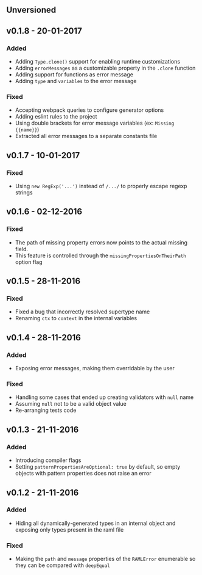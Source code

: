 ## Unversioned

## v0.1.8 - 20-01-2017
### Added
- Adding `Type.clone()` support for enabling runtime customizations
- Adding `errorMessages` as a customizable property in the `.clone` function
- Adding support for functions as error message
- Adding `type` and `variables` to the error message

### Fixed
- Accepting webpack queries to configure generator options
- Adding eslint rules to the project
- Using double brackets for error message variables (ex: `Missing {{name}}`)
- Extracted all error messages to a separate constants file

## v0.1.7 - 10-01-2017
### Fixed
- Using `new RegExp('...')` instead of `/.../` to properly escape regexp strings


## v0.1.6 - 02-12-2016
### Fixed
- The path of missing property errors now points to the actual missing field.
- This feature is controlled through the `missingPropertiesOnTheirPath` option flag


## v0.1.5 - 28-11-2016
### Fixed
- Fixed a bug that incorrectly resolved supertype name
- Renaming `ctx` to `context` in the internal variables


## v0.1.4 - 28-11-2016
### Added
- Exposing error messages, making them overridable by the user

### Fixed
- Handling some cases that ended up creating validators with `null` name
- Assuming `null` not to be a valid object value
- Re-arranging tests code


## v0.1.3 - 21-11-2016
### Added
- Introducing compiler flags
- Setting `patternPropertiesAreOptional: true` by default, so empty objects with pattern properties does not raise an error


## v0.1.2 - 21-11-2016
### Added
- Hiding all dynamically-generated types in an internal object and exposing only types present in the raml file

### Fixed
- Making the `path` and `message` properties of the `RAMLError` enumerable so they can be compared with `deepEqual`
